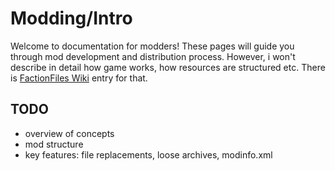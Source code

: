# Modding/Intro

Welcome to documentation for modders! These pages will guide you through mod development and distribution process. However, i won't describe in detail how game works, how resources are structured etc. There is [FactionFiles Wiki](https://www.redfactionwiki.com/wiki/RF:G_Editing_Main_Page) entry for that.

## TODO

* overview of concepts
* mod structure
* key features: file replacements, loose archives, modinfo.xml